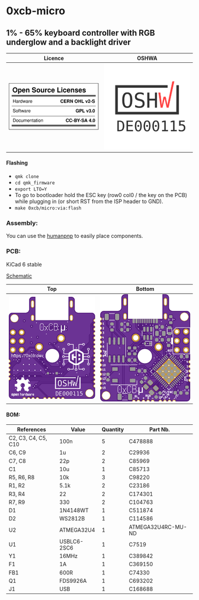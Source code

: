 # 0xcb-micro
## 1% - 65% keyboard controller with RGB underglow and a backlight driver

Licence | OSHWA
:-------------------------:|:-------------------------:
![](https://github.com/0xCB-dev/0xcb-micro/blob/main/LICENSE.svg) | [![](https://github.com/0xCB-dev/0xCB-micro/blob/main/rev1.0/OSHWA.svg)](https://certification.oshwa.org/de000115.html)

#### Flashing

* `qmk clone`
* `cd qmk_firmware`
* `export LTO=Y`
* To go to bootloader hold the ESC key (row0 col0 / the key on the PCB) while plugging in (or short RST from the ISP header to GND).
* `make 0xcb/micro:via:flash`

### Assembly:

You can use the [humanpnp](https://files.0xcb.dev/0xCB-micro/humanpnp.html) to easily place components.

### PCB:
KiCad 6 stable

[Schematic](https://github.com/0xCB-dev/0xcb-micro/blob/main/rev1.0/micro.pdf)

Top | Bottom
:-------------------------:|:-------------------------:
![](https://github.com/0xCB-dev/0xcb-micro/blob/main/rev1.0/micro.top.png)  |  ![](https://github.com/0xCB-dev/0xcb-micro/blob/main/rev1.0/micro.bottom.png)

#### BOM:
| References          | Value       | Quantity |Part Nb.          |
|---------------------|-------------|----------|------------------|
| C2, C3, C4, C5, C10 | 100n        | 5        |C478888           |
| C6, C9              | 1u          | 2        |C29936            |
| C7, C8              | 22p         | 2        |C85969            |
| C1                  | 10u         | 1        |C85713            |
| R5, R6, R8          | 10k         | 3        |C98220            |
| R1, R2              | 5.1k        | 2        |C23186            |
| R3, R4              | 22          | 2        |C174301           |
| R7, R9              | 330         | 2        |C104763           |
| D1                  | 1N4148WT    | 1        |C511874           |
| D2                  | WS2812B     | 1        |C114586           |
| U2                  | ATMEGA32U4  | 1        |ATMEGA32U4RC-MU-ND|
| U1                  | USBLC6-2SC6 | 1        |C7519             |
| Y1                  | 16MHz       | 1        |C389842           |
| F1                  | 1A          | 1        |C369150           |
| FB1                 | 600R        | 1        |C74330            |
| Q1                  | FDS9926A    | 1        |C693202           |
| J1                  | USB         | 1        |C168688           |
